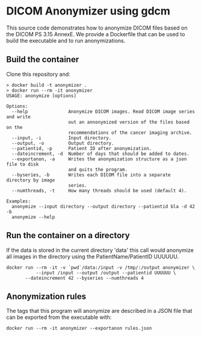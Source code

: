 # DICOM Anonymizer using gdcm

This source code demonstrates how to anonymize DICOM files based on the DICOM PS 3.15 AnnexE. We provide a Dockerfile that can be used to build the executable and to run anonymizations.


## Build the container

Clone this repository and:
```
> docker build -t anonymizer .
> docker run --rm -it anonymizer
USAGE: anonymize [options]

Options:
  --help               Anonymize DICOM images. Read DICOM image series and write
                       out an annonymized version of the files based on the
                       recommendations of the cancer imaging archive.
  --input, -i          Input directory.
  --output, -o         Output directory.
  --patientid, -p      Patient ID after anonymization.
  --dateincrement, -d  Number of days that should be added to dates.
  --exportanon, -a     Writes the anonymization structure as a json file to disk
                       and quits the program.
  --byseries, -b       Writes each DICOM file into a separate directory by image
                       series.
  --numthreads, -t     How many threads should be used (default 4).

Examples:
  anonymize --input directory --output directory --patientid bla -d 42 -b
  anonymize --help
```

## Run the container on a directory

If the data is stored in the current directory 'data' this call would anonymize all images in the directory
using the PatientName/PatientID UUUUUU.
```
docker run --rm -it -v `pwd`/data:/input -v /tmp/:/output anonymizer \
           --input /input --output /output --patientid UUUUUU \
	   --dateincrement 42 --byseries --numthreads 4 
```

## Anonymization rules

The tags that this program will anonymize are described in a JSON file that can be exported from the executable with:
```
docker run --rm -it anonymizer --exportanon rules.json
```


